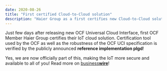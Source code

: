 ```yaml
---
date: 2020-08-26
title: "First certified Cloud-to-Cloud solution"
description: "Haier Group as a first certifies new Cloud-to-Cloud solution. OCF Ecosystem is expanding!"
---
```


Just few days after releasing new OCF Universal Cloud Interface, first OCF Member Haier Group certifies their IoT cloud solution. Certification tool used by the OCF as well as the robustness of the OCF UCI specification is verified by the publicly announced **reference implementation plgd**!

Yes, we are now officially part of this, making the IoT more secure and available to all of you! Read more on [business**wire**](https://www.businesswire.com/news/home/20201026005907/en/OCF-Members-Certify-First-Universal-Cloud-Interface-UCI-Platforms)!
